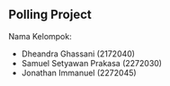 ## Polling Project

Nama Kelompok:

- Dheandra Ghassani (2172040)
- Samuel Setyawan Prakasa (2272030)
- Jonathan Immanuel (2272045)
